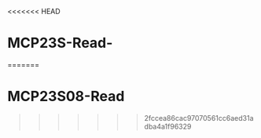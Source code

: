 <<<<<<< HEAD
# MCP23S-Read-
=======
# MCP23S08-Read
>>>>>>> 2fccea86cac97070561cc6aed31adba4a1f96329
